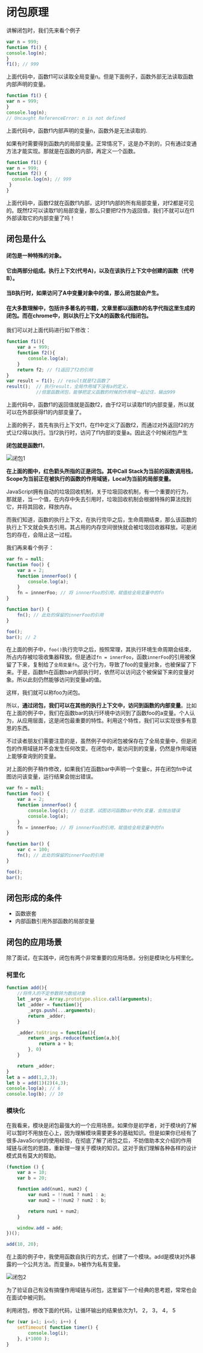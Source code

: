 # 闭包原理

讲解闭包时，我们先来看个例子

```js
var n = 999;
function f1() {
console.log(n);
}
f1(); // 999
```
上面代码中，函数f1可以读取全局变量n。但是下面例子，函数外部无法读取函数内部声明的变量。

```js
function f1() {
var n = 999;
}
console.log(n);
// Uncaught ReferenceError: n is not defined
```

上面代码中，函数f1内部声明的变量n，函数外是无法读取的.

如果有时需要得到函数内的局部变量。正常情况下，这是办不到的，只有通过变通方法才能实现。那就是在函数的内部，再定义一个函数。

```js
function f1() {
var n = 999;
function f2() {
  console.log(n); // 999
 }
}
```

上面代码中，函数f2就在函数f1内部，这时f1内部的所有局部变量，对f2都是可见的。既然f2可以读取f1的局部变量，那么只要把f2作为返回值，我们不就可以在f1外部读取它的内部变量了吗！

## 闭包是什么

#### 闭包是一种特殊的对象。

#### 它由两部分组成。执行上下文(代号A)，以及在该执行上下文中创建的函数（代号B）。

#### 当B执行时，如果访问了A中变量对象中的值，那么闭包就会产生。

#### 在大多数理解中，包括许多著名的书籍，文章里都以函数B的名字代指这里生成的闭包。而在chrome中，则以执行上下文A的函数名代指闭包。

我们可以对上面代码进行如下修改：

```js
function f1(){
    var a = 999;
    function f2(){
        console.log(a);
    }
    return f2; // f1返回了f2的引用
}
var result = f1(); // result就是f2函数了
result();  // 执行result，全局作用域下没有a的定义，
           //但是函数闭包，能够把定义函数的时候的作用域一起记住，输出999
```
上面代码中，函数f1的返回值就是函数f2，由于f2可以读取f1的内部变量，所以就可以在外部获得f1的内部变量了。

上面的例子，首先有执行上下文f1，在f1中定义了函数f2，而通过对外返回f2的方式让f2得以执行。当f2执行时，访问了f1内部的变量a。因此这个时候闭包产生

**闭包就是函数f1**，

<img class="zoom-custom-imgs" src="./img/b1.jpg" alt="闭包1">


**在上面的图中，红色箭头所指的正是闭包。其中Call Stack为当前的函数调用栈，Scope为当前正在被执行的函数的作用域链，Local为当前的局部变量。**

JavaScript拥有自动的垃圾回收机制，关于垃圾回收机制，有一个重要的行为，那就是，当一个值，在内存中失去引用时，垃圾回收机制会根据特殊的算法找到它，并将其回收，释放内存。

而我们知道，函数的执行上下文，在执行完毕之后，生命周期结束，那么该函数的执行上下文就会失去引用。其占用的内存空间很快就会被垃圾回收器释放。可是闭包的存在，会阻止这一过程。

我们再来看个例子：

```js
var fn = null;
function foo() {
    var a = 2;
    function innnerFoo() {
        console.log(a);
    }
    fn = innnerFoo; // 将 innnerFoo的引用，赋值给全局变量中的fn
}

function bar() {
    fn(); // 此处的保留的innerFoo的引用
}

foo();
bar(); // 2
```
在上面的例子中，`foo()`执行完毕之后，按照常理，其执行环境生命周期会结束，所占内存被垃圾收集器释放。但是通过`fn = innerFoo`，函数`innerFoo`的引用被保留了下来，复制给了`全局变量fn`。这个行为，导致了foo的变量对象，也被保留了下来。于是，函数fn在函数bar内部执行时，依然可以访问这个被保留下来的变量对象。所以此刻仍然能够访问到变量a的值。

这样，我们就可以称foo为闭包。

所以，**通过闭包，我们可以在其他的执行上下文中，访问到函数的内部变量**。比如在上面的例子中，我们在函数bar的执行环境中访问到了函数foo的a变量。个人认为，从应用层面，这是闭包最重要的特性。利用这个特性，我们可以实现很多有意思的东西。

不过读者朋友们需要注意的是，虽然例子中的闭包被保存在了全局变量中，但是闭包的作用域链并不会发生任何改变。在闭包中，能访问到的变量，仍然是作用域链上能够查询到的变量。

对上面的例子稍作修改，如果我们在函数bar中声明一个变量c，并在闭包fn中试图访问该变量，运行结果会抛出错误。

```js
var fn = null;
function foo() {
    var a = 2;
    function innnerFoo() {
        console.log(c); // 在这里，试图访问函数bar中的c变量，会抛出错误
        console.log(a);
    }
    fn = innnerFoo; // 将 innnerFoo的引用，赋值给全局变量中的fn
}

function bar() {
    var c = 100;
    fn(); // 此处的保留的innerFoo的引用
}

foo();
bar();
```


## 闭包形成的条件
- 函数嵌套
- 内部函数引用外部函数的局部变量


## 闭包的应用场景 

除了面试，在实践中，闭包有两个非常重要的应用场景。分别是模块化与柯里化。

### 柯里化

```js
function add(){
    //将传入的不定参数转为数组对象
    let _args = Array.prototype.slice.call(arguments);
    let _adder = function(){
        _args.push(...arguments);
        return _adder;
    }

    _adder.toString = function(){
        return _args.reduce(function(a,b){
            return a + b;
        }, 0)
    }

    return _adder;
}
let a = add(1,2,3);
let b = add(1)(2)(4,3);
console.log(a); // 6
console.log(b); // 10
```

### 模块化

在我看来，模块是闭包最强大的一个应用场景。如果你是初学者，对于模块的了解可以暂时不用放在心上，因为理解模块需要更多的基础知识。但是如果你已经有了很多JavaScript的使用经验，在彻底了解了闭包之后，不妨借助本文介绍的作用域链与闭包的思路，重新理一理关于模块的知识。这对于我们理解各种各样的设计模式具有莫大的帮助。


```js
(function () {
    var a = 10;
    var b = 20;

    function add(num1, num2) {
        var num1 = !!num1 ? num1 : a;
        var num2 = !!num2 ? num2 : b;

        return num1 + num2;
    }

    window.add = add;
})();

add(10, 20);
```

在上面的例子中，我使用函数自执行的方式，创建了一个模块。add是模块对外暴露的一个公共方法。而变量a，b被作为私有变量。

<img class="zoom-custom-imgs" src="./img/b2.png" alt="闭包2">

为了验证自己有没有搞懂作用域链与闭包，这里留下一个经典的思考题，常常也会在面试中被问到。

利用闭包，修改下面的代码，让循环输出的结果依次为1， 2， 3， 4， 5

```js
for (var i=1; i<=5; i++) {
    setTimeout( function timer() {
        console.log(i);
    }, i*1000 );
}
```

<Vssue :options="{ locale: 'zh' }"  />




